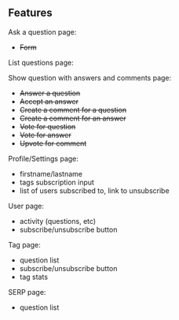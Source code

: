 ## Features


Ask a question page:
  - ~~Form~~

List questions page:


Show question with answers and comments page:
  - ~~Answer a question~~
  - ~~Accept an answer~~
  - ~~Create a comment for a question~~
  - ~~Create a comment for an answer~~
  - ~~Vote for question~~
  - ~~Vote for answer~~
  - ~~Upvote for comment~~

Profile/Settings page:
  - firstname/lastname
  - tags subscription input
  - list of users subscribed to, link to unsubscribe

User page:
  - activity (questions, etc)
  - subscribe/unsubscribe button

Tag page:
  - question list
  - subscribe/unsubscribe button
  - tag stats

SERP page:
  - question list
